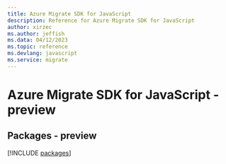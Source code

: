```yaml
---
title: Azure Migrate SDK for JavaScript
description: Reference for Azure Migrate SDK for JavaScript
author: xirzec
ms.author: jeffish
ms.data: 04/12/2023
ms.topic: reference
ms.devlang: javascript
ms.service: migrate
---
```

# Azure Migrate SDK for JavaScript - preview
## Packages - preview
[!INCLUDE [packages](migrate-index.md)]